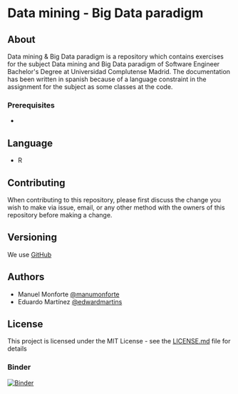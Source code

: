 # Data mining - Big Data paradigm

## About

Data mining & Big Data paradigm is a repository which contains exercises for the subject Data mining and Big Data paradigm of Software Engineer Bachelor's Degree at Universidad Complutense Madrid.
The documentation has been written in spanish because of a language constraint in the assignment for the subject as some classes at the code.

### Prerequisites

-

## Language

* R

## Contributing

When contributing to this repository, please first discuss the change you wish to make via issue, email, or any other method with the owners of this repository before making a change.

## Versioning

We use [GitHub](https://github.com)

## Authors

* Manuel Monforte  [@manumonforte](https://github.com/manumonforte)
* Eduardo Martínez [@edwardmartins](https://github.com/edwardmartins)

## License

This project is licensed under the MIT License - see the [LICENSE.md](LICENSE.md) file for details

### Binder

[![Binder](https://mybinder.org/badge_logo.svg)](https://mybinder.org/v2/gh/manumonforte/DataMining-BigDataParadigm/master?filepath=Estudio.ipynb)
